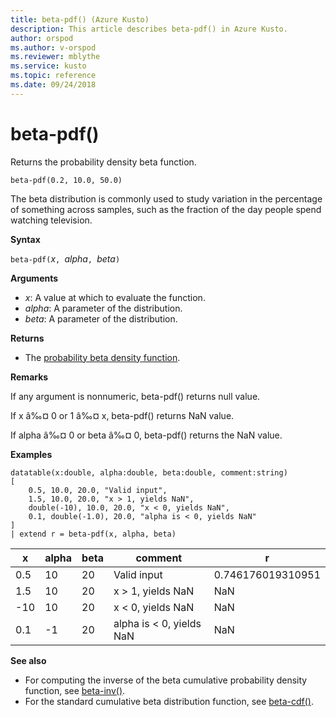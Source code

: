 ```yaml
---
title: beta-pdf() (Azure Kusto)
description: This article describes beta-pdf() in Azure Kusto.
author: orspod
ms.author: v-orspod
ms.reviewer: mblythe
ms.service: kusto
ms.topic: reference
ms.date: 09/24/2018
---
```

# beta-pdf()

Returns the probability density beta function.

    beta-pdf(0.2, 10.0, 50.0)

The beta distribution is commonly used to study variation in the percentage of something across samples, such as the fraction of the day people spend watching television.

**Syntax**

`beta-pdf(`*x*`, `*alpha*`, `*beta*`)`

**Arguments**

* *x*: A value at which to evaluate the function.
* *alpha*: A parameter of the distribution.
* *beta*: A parameter of the distribution.

**Returns**

* The [probability beta density function](https://en.wikipedia.org/wiki/Beta-distribution#Probability-density-function).

**Remarks**

If any argument is nonnumeric, beta-pdf() returns null value.

If x â‰¤ 0 or 1 â‰¤ x, beta-pdf() returns NaN value.

If alpha â‰¤ 0 or beta â‰¤ 0, beta-pdf() returns the NaN value.

**Examples**

```kusto
datatable(x:double, alpha:double, beta:double, comment:string)
[
    0.5, 10.0, 20.0, "Valid input",
    1.5, 10.0, 20.0, "x > 1, yields NaN",
    double(-10), 10.0, 20.0, "x < 0, yields NaN",
    0.1, double(-1.0), 20.0, "alpha is < 0, yields NaN"
]
| extend r = beta-pdf(x, alpha, beta)
```

|x|alpha|beta|comment|r|
|---|---|---|---|---|
|0.5|10|20|Valid input|0.746176019310951|
|1.5|10|20|x > 1, yields NaN|NaN|
|-10|10|20|x < 0, yields NaN|NaN|
|0.1|-1|20|alpha is < 0, yields NaN|NaN|

**See also**

* For computing the inverse of the beta cumulative probability density function, see [beta-inv()](./beta-invfunction.md).
* For the standard cumulative beta distribution function, see [beta-cdf()](./beta-cdffunction.md).